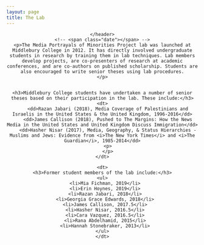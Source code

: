 ```yaml
---
layout: page
title: The Lab
---
```



<!-- Post -->
<section class="post">
    <header class="major">

    </header>
    <!-- <span class="date"></span> -->
    <p>The Media Portrayals of Minorities Project lab was launched at Middlebury College in 2012. It has directly involved undergraduate students in research by training them in lab techniques. Lab members develop projects, are co-presenters of research at academic conferences, and are co-authors on published scholarship. Students are also encouraged to write senior theses using lab procedures.
    </p>


    <h3>Middlebury College students have undertaken a number of senior theses based on their participation in the lab. These include:</h3>
    <dt>
        <dd>Razan Jabari (2018), Media Coverage of Palestinians and Israelis in the United States & the United Kingdom, 1996-2016</dd>
        <dd>James Callison (2018), Pushed to The Margins: How the News Media in the United States and United Kingdom Discuss Immigration</dd>
        <dd>Hasher Nisar (2017), Media, Geography, & Status Hierarchies - Muslims and Jews: Evidence from <i>The New York Times</i> and <i>The Guardian</i>, 1985-2014</dd>
        <p>
        </p>
    </dt>

    <dt>
    <h3>Former student members of the lab include:</h3>
    <ul>
      <li>Mia Fichman, 2019</li>
      <li>Erin Hoynes, 2019</li>
      <li>Razan Jabari, 2018</li>
      <li>Georgia Grace Edwards, 2018</li>
      <li>James Callison, 2017.5</li>
      <li>Hasher Nisar, 2016.5</li>
      <li>Cara Vazquez, 2016.5</li>
      <li>Rana Abdelhamid, 2015</li>
      <li>Hannah Stonebraker, 2013</li>
    </ul>
    </dt>

</section>

